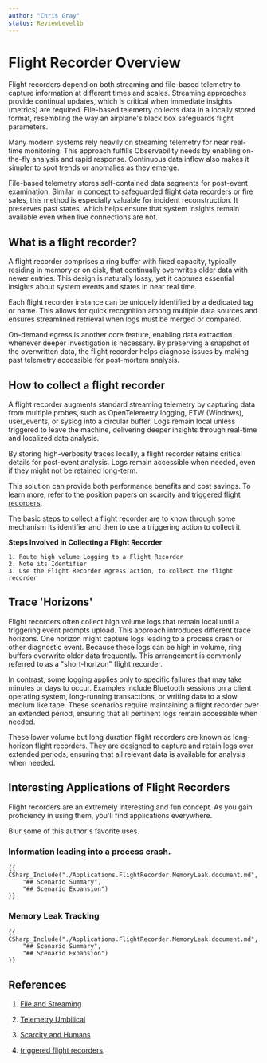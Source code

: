 ```yaml
---
author: "Chris Gray"
status: ReviewLevel1b
---
```


# Flight Recorder Overview

Flight recorders depend on both streaming and file-based telemetry to
capture information at different times and scales. Streaming approaches
provide continual updates, which is critical when immediate insights
(metrics) are required. File-based telemetry collects data in a locally
stored format, resembling the way an airplane's black box safeguards
flight parameters.

Many modern systems rely heavily on streaming telemetry for near
real-time monitoring. This approach fulfills Observability needs by
enabling on-the-fly analysis and rapid response. Continuous data inflow
also makes it simpler to spot trends or anomalies as they emerge.

File-based telemetry stores self-contained data segments for post-event
examination. Similar in concept to safeguarded flight data recorders or
fire safes, this method is especially valuable for incident
reconstruction. It preserves past states, which helps ensure that system
insights remain available even when live connections are not.

## What is a flight recorder?

A flight recorder comprises a ring buffer with fixed capacity, typically
residing in memory or on disk, that continually overwrites older data
with newer entries. This design is naturally lossy, yet it captures
essential insights about system events and states in near real time.

Each flight recorder instance can be uniquely identified by a dedicated
tag or name. This allows for quick recognition among multiple data
sources and ensures streamlined retrieval when logs must be merged or
compared.

On-demand egress is another core feature, enabling data extraction
whenever deeper investigation is necessary. By preserving a snapshot of
the overwritten data, the flight recorder helps diagnose issues by
making past telemetry accessible for post-mortem analysis.

## How to collect a flight recorder

A flight recorder augments standard streaming telemetry by capturing
data from multiple probes, such as OpenTelemetry logging, ETW (Windows),
user_events, or syslog into a circular buffer. Logs remain local unless
triggered to leave the machine, delivering deeper insights through
real-time and localized data analysis.

By storing high-verbosity traces locally, a flight recorder retains
critical details for post-event analysis. Logs remain accessible when
needed, even if they might not be retained long-term.

This solution can provide both performance benefits and cost savings. To
learn more, refer to the position papers on
[scarcity](./PositionPaper.ScarcityAndHumans.md) and [triggered flight
recorders](./PositionPaper.TriggeredFlightRecorder.document.md).

The basic steps to collect a flight recorder are to know through some
mechanism its identifier and then to use a triggering action to collect
it.

**Steps Involved in Collecting a Flight Recorder**

    1. Route high volume Logging to a Flight Recorder
    2. Note its Identifier
    3. Use the Flight Recorder egress action, to collect the flight recorder

## Trace 'Horizons'

Flight recorders often collect high volume logs that remain local until
a triggering event prompts upload. This approach introduces different
trace horizons. One horizon might capture logs leading to a process
crash or other diagnostic event. Because these logs can be high in
volume, ring buffers overwrite older data frequently. This arrangement
is commonly referred to as a "short-horizon" flight recorder.

In contrast, some logging applies only to specific failures that may
take minutes or days to occur. Examples include Bluetooth sessions on a
client operating system, long-running transactions, or writing data to a
slow medium like tape. These scenarios require maintaining a flight
recorder over an extended period, ensuring that all pertinent logs
remain accessible when needed.

These lower volume but long duration flight recorders are known as
long-horizon flight recorders. They are designed to capture and retain
logs over extended periods, ensuring that all relevant data is available
for analysis when needed.

## Interesting Applications of Flight Recorders

Flight recorders are an extremely interesting and fun concept. As you
gain proficiency in using them, you'll find applications everywhere.

Blur some of this author's favorite uses.

### Information leading into a process crash.

``` cdocs_include
{{ CSharp_Include("./Applications.FlightRecorder.MemoryLeak.document.md",
    "## Scenario Summary",
    "## Scenario Expansion")
}}
```

### Memory Leak Tracking

``` cdocs_include
{{ CSharp_Include("./Applications.FlightRecorder.MemoryLeak.document.md",
    "## Scenario Summary",
    "## Scenario Expansion")
}}
```

## References

1.  [File and Streaming](./PositionPaper.FileAndStreaming.document.md)

2.  [Telemetry
    Umbilical](./PositionPaper.TelemetryUmbilical.document.md)

3.  [Scarcity and Humans](./PositionPaper.ScarcityAndHumans.md)

4.  [triggered flight
    recorders](./PositionPaper.TriggeredFlightRecorder.document.md).
